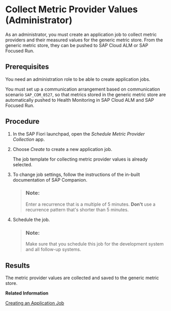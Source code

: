 <!-- loioecc187f05d384394a57f3fc187a14dd1 -->

# Collect Metric Provider Values \(Administrator\)

As an administrator, you must create an application job to collect metric providers and their measured values for the generic metric store. From the generic metric store, they can be pushed to SAP Cloud ALM or SAP Focused Run.



<a name="loioecc187f05d384394a57f3fc187a14dd1__prereq_vg3_xjr_x5b"/>

## Prerequisites

You need an administration role to be able to create application jobs.

You must set up a communication arrangement based on communication scenario `SAP_COM_0527`, so that metrics stored in the generic metric store are automatically pushed to Health Monitoring in SAP Cloud ALM and SAP Focused Run.



## Procedure

1.  In the SAP Fiori launchpad, open the *Schedule Metric Provider Collection* app.

2.  Choose *Create* to create a new application job.

    The job template for collecting metric provider values is already selected.

3.  To change job settings, follow the instructions of the in-built documentation of SAP Companion.

    > ### Note:  
    > Enter a recurrence that is a multiple of 5 minutes. **Don't** use a recurrence pattern that's shorter than 5 minutes.

4.  Schedule the job.

    > ### Note:  
    > Make sure that you schedule this job for the development system and all follow-up systems.




<a name="loioecc187f05d384394a57f3fc187a14dd1__result_grm_x4z_x5b"/>

## Results

The metric provider values are collected and saved to the generic metric store.

**Related Information**  


[Creating an Application Job](../50-administration-and-ops/creating-an-application-job-5c085de.md "Find out how to create your own application jobs in the Application Jobs app.")

